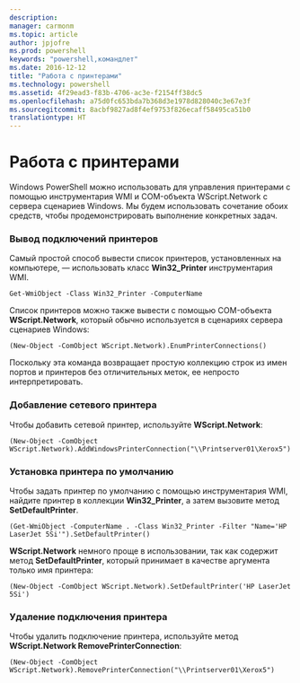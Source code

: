 ```yaml
---
description: 
manager: carmonm
ms.topic: article
author: jpjofre
ms.prod: powershell
keywords: "powershell,командлет"
ms.date: 2016-12-12
title: "Работа с принтерами"
ms.technology: powershell
ms.assetid: 4f29ead3-f83b-4706-ac3e-f2154ff38dc5
ms.openlocfilehash: a75d0fc653bda7b368d3e1978d828040c3e67e3f
ms.sourcegitcommit: 8acbf9827ad8f4ef9753f826ecaff58495ca51b0
translationtype: HT
---
```

# <a name="working-with-printers"></a>Работа с принтерами
Windows PowerShell можно использовать для управления принтерами с помощью инструментария WMI и COM-объекта WScript.Network с сервера сценариев Windows. Мы будем использовать сочетание обоих средств, чтобы продемонстрировать выполнение конкретных задач.

### <a name="listing-printer-connections"></a>Вывод подключений принтеров
Самый простой способ вывести список принтеров, установленных на компьютере, — использовать класс **Win32_Printer** инструментария WMI.

```
Get-WmiObject -Class Win32_Printer -ComputerName
```

Список принтеров можно также вывести с помощью COM-объекта **WScript.Network**, который обычно используется в сценариях сервера сценариев Windows:

```
(New-Object -ComObject WScript.Network).EnumPrinterConnections()
```

Поскольку эта команда возвращает простую коллекцию строк из имен портов и принтеров без отличительных меток, ее непросто интерпретировать.

### <a name="adding-a-network-printer"></a>Добавление сетевого принтера
Чтобы добавить сетевой принтер, используйте **WScript.Network**:

```
(New-Object -ComObject WScript.Network).AddWindowsPrinterConnection("\\Printserver01\Xerox5")
```

### <a name="setting-a-default-printer"></a>Установка принтера по умолчанию
Чтобы задать принтер по умолчанию с помощью инструментария WMI, найдите принтер в коллекции **Win32_Printer**, а затем вызовите метод **SetDefaultPrinter**.

```
(Get-WmiObject -ComputerName . -Class Win32_Printer -Filter "Name='HP LaserJet 5Si'").SetDefaultPrinter()
```

**WScript.Network** немного проще в использовании, так как содержит метод **SetDefaultPrinter**, который принимает в качестве аргумента только имя принтера:

```
(New-Object -ComObject WScript.Network).SetDefaultPrinter('HP LaserJet 5Si')
```

### <a name="removing-a-printer-connection"></a>Удаление подключения принтера
Чтобы удалить подключение принтера, используйте метод **WScript.Network RemovePrinterConnection**:

```
(New-Object -ComObject WScript.Network).RemovePrinterConnection("\\Printserver01\Xerox5")
```

